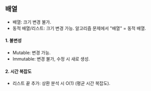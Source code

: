 ## 배열
- 배열: 크기 변경 불가. 
- 동적 배열/리스트: 크기 변경 가능. 알고리즘 문제에서 "배열" = 동적 배열.

#### 1. 불변성
- Mutable: 변경 가능. 
- Immutable: 변경 불가, 수정 시 새로 생성.

#### 2. 시간 복잡도
- 리스트 끝 추가: 상환 분석 시 O(1) (평균 시간 복잡도).